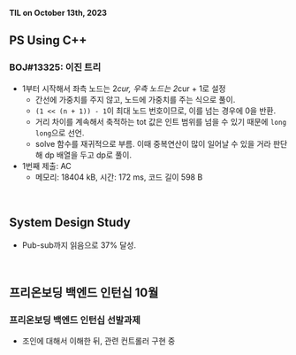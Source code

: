 **TIL on October 13th, 2023**

## PS Using C++
### BOJ#13325: 이진 트리
* 1부터 시작해서 좌측 노드는 2*cur, 우측 노드는 2*cur + 1로 설정
    - 간선에 가중치를 주지 않고, 노드에 가중치를 주는 식으로 풀이.
    - `(1 << (n + 1)) - 1`이 최대 노드 번호이므로, 이를 넘는 경우에 0을 반환.
    - 거리 차이를 계속해서 축적하는 tot 값은 인트 범위를 넘을 수 있기 때문에 `long long`으로 선언.
    - solve 함수를 재귀적으로 부름. 이때 중복연산이 많이 일어날 수 있을 거라 판단해 dp 배열을 두고 dp로 풀이.
* 1번째 제출: AC
    - 메모리: 18404 kB, 시간: 172 ms, 코드 길이 598 B

<br>

## System Design Study
* Pub-sub까지 읽음으로 37% 달성.

<br>

## 프리온보딩 백엔드 인턴십 10월
### 프리온보딩 백엔드 인턴십 선발과제
* 조인에 대해서 이해한 뒤, 관련 컨트롤러 구현 중
